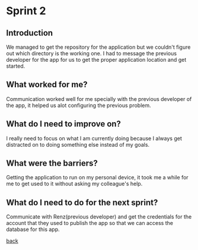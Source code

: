 # Sprint 2

## Introduction

We managed to get the repository for the application but we couldn't figure out which directory is the working one. I had to message the previous developer for the app for us to get the proper application location and get started.

## What worked for me?

Communication worked well for me specially with the previous developer of the app, it helped us alot configuring the previous problem.

## What do I need to improve on?

I really need to focus on what I am currently doing because I always get distracted on to doing something else instead of my goals. 

## What were the barriers?

Getting the application to run on my personal device, it took me a while for me to get used to it without asking my colleague's help.

## What do I need to do for the next sprint?

Communicate with Renz(previous developer) and get the credentials for the account that they used to publish the app so that we can access the database for this app.


[back](./)